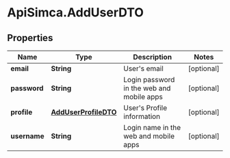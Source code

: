 # ApiSimca.AddUserDTO

## Properties
Name | Type | Description | Notes
------------ | ------------- | ------------- | -------------
**email** | **String** | User&#39;s email | [optional] 
**password** | **String** | Login password in the web and mobile apps | [optional] 
**profile** | [**AddUserProfileDTO**](AddUserProfileDTO.md) | User&#39;s Profile information | [optional] 
**username** | **String** | Login name in the web and mobile apps | [optional] 


